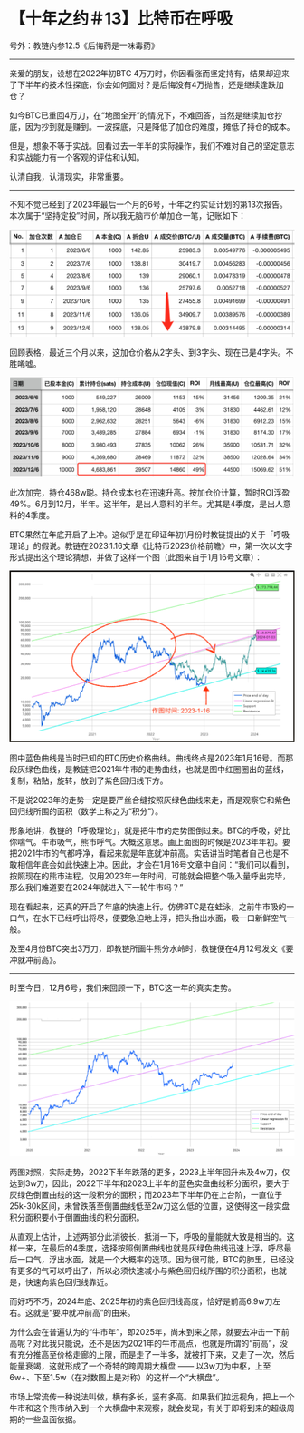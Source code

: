 # 【十年之约＃13】比特币在呼吸

号外：教链内参12.5《后悔药是一味毒药》

* * *

亲爱的朋友，设想在2022年初BTC 4万刀时，你因看涨而坚定持有，结果却迎来了下半年的技术性探底，你会如何面对？是后悔没有4万抛售，还是继续逢跌加仓？

如今BTC已重回4万刀，在“地图全开”的情况下，不难回答，当然是继续加仓抄底，因为抄到就是赚到。一波探底，只是降低了加仓的难度，摊低了持仓的成本。

但是，想象不等于实战。回看过去一年半的实际操作，我们不难对自己的坚定意志和实战能力有一个客观的评估和认知。

认清自我，认清现实，非常重要。

* * *

不知不觉已经到了2023年最后一个月的6号，十年之约实证计划的第13次报告。本次属于“坚持定投”时间，所以我无脑市价单加仓一笔，记账如下：

![](2023-12-06-A01.png)

回顾表格，最近三个月以来，这加仓价格从2字头、到3字头、现在已是4字头。不胜唏嘘。

![](2023-12-06-A02.png)

此次加完，持仓468w聪。持仓成本也在迅速升高。按加仓价计算，暂时ROI浮盈49%。6月到12月，半年。这半年，是出人意料的半年。尤其是4季度，是出人意料的4季度。

BTC果然在年底开启了上冲。这似乎是在印证年初1月份时教链提出的关于「呼吸理论」的假说。教链在2023.1.16文章《比特币2023价格前瞻》中，第一次以文字形式提出这个理论猜想，并做了这样一个图（此图来自于1月16号文章）：

![](2023-12-06-A03.png)

图中蓝色曲线是当时已知的BTC历史价格曲线。曲线终点是2023年1月16号。而那段灰绿色曲线，是教链把2021年牛市的走势曲线，也就是图中红圈圈出的蓝线，复制，粘贴，旋转，放到了紫色回归线下方。

不是说2023年的走势一定是要严丝合缝按照灰绿色曲线来走，而是观察它和紫色回归线所围的面积（数学上称之为“积分”）。

形象地讲，教链的「呼吸理论」，就是把牛市的走势图倒过来。BTC的呼吸，好比你喘气。牛市吸气，熊市呼气。大概这意思。画上面图的时候是2023年年初。要把2021牛市的气都呼净，看起来就是年底就冲前高。实话讲当时笔者自己也是不敢相信年底会如此快速上冲。因此，才会在1月16号文章中自问：“我们可以看到，按照现在的熊市进程，仅用2023年一年时间，可能就会把整个吸入量呼出完毕，那么我们难道要在2024年就进入下一轮牛市吗？”

现在看起来，还真的开启了年底的快速上行。仿佛BTC是在蛙泳，之前牛市吸的一口气，在水下已经呼出将尽，便要急迫地上浮，把头抬出水面，吸一口新鲜空气一般。

及至4月份BTC突出3万刀，即教链所画牛熊分水岭时，教链便在4月12号发文《要冲就冲前高》。

* * *

时至今日，12月6号，我们来回顾一下，BTC这一年的真实走势。

![](2023-12-06-A04.png)

两图对照，实际走势，2022下半年跌落的更多，2023上半年回升未及4w刀，仅达到3w刀，因此，2022下半年和2023上半年的蓝色实盘曲线积分面积，要大于灰绿色倒置曲线的这一段积分的面积；而2023年下半年仍在上台阶，一直位于25k-30k区间，未曾跌落至倒置曲线低至2w刀这么低的位置，这使得这一段实盘积分面积要小于倒置曲线的积分面积。

从直观上估计，上述两部分此消彼长，抵消一下，呼吸的量能就大致是相当的。这样一来，在最后的4季度，选择按照倒置曲线也就是灰绿色曲线迅速上浮，呼尽最后一口气，浮出水面，就是一个大概率的选项。因为很可能，BTC的肺里，已经没有更多的气可以呼出了，所以必须快速减小与紫色回归线所围的积分面积，也就是，快速向紫色回归线靠近。

而好巧不巧，2024年底、2025年初的紫色回归线高度，恰好是前高6.9w刀左右。这就是“要冲就冲前高”的由来。

为什么会在普遍认为的“牛市年”，即2025年，尚未到来之际，就要去冲击一下前高呢？对此我只能说，还不是因为2021年的牛市高点，也就是所谓的“前高”，没有充分推高至价格走廊的上限，而是走了一半多，就被打下来，又走了一次，然后能量衰竭，这就形成了一个奇特的跨周期大横盘 —— 以3w刀为中枢，上至6w+、下至1.5w（在对数图上是对称）的这样一个“大横盘”。

市场上常流传一种说法叫做，横有多长，竖有多高。如果我们拉远视角，把上一个牛市和这个熊市纳入到一个大横盘中来观察，就会发现，有关于即将到来的超级周期的一些盘面依据。

